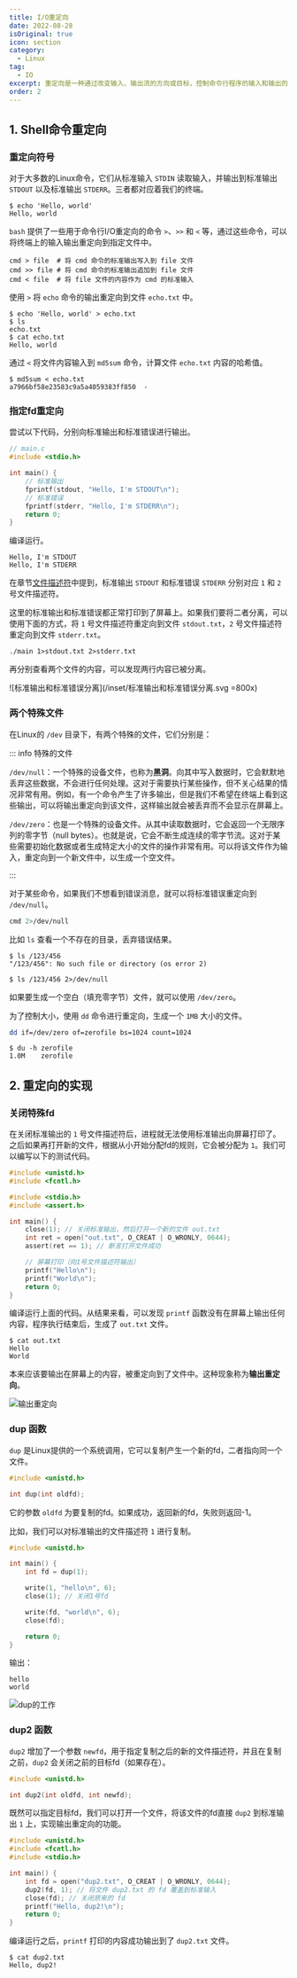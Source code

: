 ```yaml
---
title: I/O重定向
date: 2022-08-28
isOriginal: true
icon: section
category:
  - Linux
tag:
  - IO
excerpt: 重定向是一种通过改变输入、输出流的方向或目标，控制命令行程序的输入和输出的方法。
order: 2
---
```


## 1. Shell命令重定向

### 重定向符号

对于大多数的Linux命令，它们从标准输入 `STDIN` 读取输入，并输出到标准输出 `STDOUT` 以及标准输出 `STDERR`。三者都对应着我们的终端。

~~~text:no-line-numbers
$ echo 'Hello, world'
Hello, world
~~~

`bash` 提供了一些用于命令行I/O重定向的命令 `>`、`>>` 和 `<` 等，通过这些命令，可以将终端上的输入输出重定向到指定文件中。

~~~bash:no-line-numbers
cmd > file  # 将 cmd 命令的标准输出写入到 file 文件
cmd >> file # 将 cmd 命令的标准输出追加到 file 文件
cmd < file  # 将 file 文件的内容作为 cmd 的标准输入
~~~

使用 `>` 将 `echo` 命令的输出重定向到文件 `echo.txt` 中。

~~~text:no-line-numbers
$ echo 'Hello, world' > echo.txt
$ ls
echo.txt
$ cat echo.txt
Hello, world
~~~

通过 `<` 将文件内容输入到 `md5sum` 命令，计算文件 `echo.txt` 内容的哈希值。

~~~text:no-line-numbers
$ md5sum < echo.txt
a7966bf58e23583c9a5a4059383ff850  -
~~~

### 指定fd重定向

尝试以下代码，分别向标准输出和标准错误进行输出。

~~~c
// main.c
#include <stdio.h>

int main() {
    // 标准输出
    fprintf(stdout, "Hello, I'm STDOUT\n");
    // 标准错误
    fprintf(stderr, "Hello, I'm STDERR\n");
    return 0;
}
~~~

编译运行。

~~~text:no-line-numbers
Hello, I'm STDOUT
Hello, I'm STDERR
~~~

在章节[文件描述符](./fd.html#文件描述符)中提到，标准输出 `STDOUT` 和标准错误 `STDERR` 分别对应 `1` 和 `2` 号文件描述符。

这里的标准输出和标准错误都正常打印到了屏幕上。如果我们要将二者分离，可以使用下面的方式，将 `1` 号文件描述符重定向到文件 `stdout.txt`，`2` 号文件描述符重定向到文件 `stderr.txt`。

~~~bash:no-line-numbers
./main 1>stdout.txt 2>stderr.txt
~~~

再分别查看两个文件的内容，可以发现两行内容已被分离。

![标准输出和标准错误分离](/inset/标准输出和标准错误分离.svg =800x)

### 两个特殊文件

在Linux的 `/dev` 目录下，有两个特殊的文件，它们分别是：

::: info 特殊的文件

`/dev/null`：一个特殊的设备文件，也称为**黑洞**。向其中写入数据时，它会默默地丢弃这些数据，不会进行任何处理。这对于需要执行某些操作，但不关心结果的情况非常有用。例如，有一个命令产生了许多输出，但是我们不希望在终端上看到这些输出，可以将输出重定向到该文件，这样输出就会被丢弃而不会显示在屏幕上。

`/dev/zero`：也是一个特殊的设备文件。从其中读取数据时，它会返回一个无限序列的零字节（null bytes）。也就是说，它会不断生成连续的零字节流。这对于某些需要初始化数据或者生成特定大小的文件的操作非常有用。可以将该文件作为输入，重定向到一个新文件中，以生成一个空文件。

:::

对于某些命令，如果我们不想看到错误消息，就可以将标准错误重定向到 `/dev/null`。

~~~bash
cmd 2>/dev/null
~~~

比如 `ls` 查看一个不存在的目录，丢弃错误结果。

~~~text:no-line-numbers
$ ls /123/456
"/123/456": No such file or directory (os error 2)

$ ls /123/456 2>/dev/null
~~~

如果要生成一个空白（填充零字节）文件，就可以使用 `/dev/zero`。

为了控制大小，使用 `dd` 命令进行重定向，生成一个 `1MB` 大小的文件。

~~~bash
dd if=/dev/zero of=zerofile bs=1024 count=1024
~~~

~~~text:no-line-numbers
$ du -h zerofile
1.0M    zerofile
~~~

## 2. 重定向的实现

### 关闭特殊fd

在关闭标准输出的 `1` 号文件描述符后，进程就无法使用标准输出向屏幕打印了。之后如果再打开新的文件，根据从小开始分配fd的规则，它会被分配为 `1`。我们可以编写以下的测试代码。

~~~c
#include <unistd.h>
#include <fcntl.h>

#include <stdio.h>
#include <assert.h>

int main() {
    close(1); // 关闭标准输出，然后打开一个新的文件 out.txt
    int ret = open("out.txt", O_CREAT | O_WRONLY, 0644);
    assert(ret == 1); // 断言打开文件成功

    // 屏幕打印（向1号文件描述符输出）
    printf("Hello\n");
    printf("World\n");
    return 0;
}
~~~

编译运行上面的代码。从结果来看，可以发现 `printf` 函数没有在屏幕上输出任何内容，程序执行结束后，生成了 `out.txt` 文件。

~~~text:no-line-numbers
$ cat out.txt
Hello
World
~~~

本来应该要输出在屏幕上的内容，被重定向到了文件中。这种现象称为**输出重定向**。

![输出重定向](/inset/输出重定向.svg)

### dup 函数

`dup` 是Linux提供的一个系统调用，它可以复制产生一个新的fd，二者指向同一个文件。

~~~c
#include <unistd.h>

int dup(int oldfd);
~~~

它的参数 `oldfd` 为要复制的fd。如果成功，返回新的fd，失败则返回-1。

比如，我们可以对标准输出的文件描述符 `1` 进行复制。

~~~c
#include <unistd.h>

int main() {
    int fd = dup(1);

    write(1, "hello\n", 6);
    close(1); // 关闭1号fd

    write(fd, "world\n", 6);
    close(fd);

    return 0;
}
~~~

输出：

~~~text:no-line-numbers
hello
world
~~~

![dup的工作](/inset/dup的工作.svg)

### dup2 函数

`dup2` 增加了一个参数 `newfd`，用于指定复制之后的新的文件描述符，并且在复制之前，`dup2` 会关闭之前的目标fd（如果存在）。

~~~c
#include <unistd.h>

int dup2(int oldfd, int newfd);
~~~

既然可以指定目标fd，我们可以打开一个文件，将该文件的fd直接 `dup2` 到标准输出 `1` 上，实现输出重定向的功能。

~~~c
#include <unistd.h>
#include <fcntl.h>
#include <stdio.h>

int main() {
    int fd = open("dup2.txt", O_CREAT | O_WRONLY, 0644);
    dup2(fd, 1); // 将文件 dup2.txt 的 fd 覆盖到标准输入
    close(fd); // 关闭原来的 fd
    printf("Hello, dup2!\n");
    return 0;
}
~~~

编译运行之后，`printf` 打印的内容成功输出到了 `dup2.txt` 文件。

~~~text:no-line-numbers
$ cat dup2.txt 
Hello, dup2!
~~~
